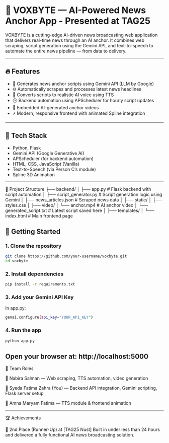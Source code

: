 # 📰 VOXBYTE — AI-Powered News Anchor App - Presented at TAG25

VOXBYTE is a cutting-edge AI-driven news broadcasting web application that delivers real-time news through an AI anchor. It combines web scraping, script generation using the Gemini API, and text-to-speech to automate the entire news pipeline — from data to delivery.

---

## 🔥 Features

- 🧠 Generates news anchor scripts using Gemini API (LLM by Google)  
- 🌐 Automatically scrapes and processes latest news headlines  
- 🎤 Converts scripts to realistic AI voice using TTS  
- 🕒 Backend automation using APScheduler for hourly script updates  
- 🎥 Embedded AI-generated anchor videos  
- ⚡ Modern, responsive frontend with animated Spline integration  

---

## 🧩 Tech Stack

- Python, Flask  
- Gemini API (Google Generative AI)  
- APScheduler (for backend automation)  
- HTML, CSS, JavaScript (Vanilla)  
- Text-to-Speech (via Person C’s module)  
- Spline 3D Animation  

---
📁 Project Structure
├── backend/
│   ├── app.py                    # Flask backend with script automation
│   ├── script_generator.py       # Script generation logic using Gemini
│   ├── news_articles.json        # Scraped news data
│
├── static/
│   ├── styles.css
│   ├── video/
│       └── anchor.mp4            # AI anchor video
│   └── generated_script.txt      # Latest script saved here
│
├── templates/
│   └── index.html                # Main frontend page

## 🚀 Getting Started

### 1. Clone the repository
```bash
git clone https://github.com/your-username/voxbyte.git
cd voxbyte
```
### 2. Install dependencies
```bash
pip install -r requirements.txt
```
### 3. Add your Gemini API Key
In app.py:
```bash
genai.configure(api_key="YOUR_API_KEY")
```
### 4. Run the app
```bash
python app.py
```
Open your browser at: http://localhost:5000
---
👥 Team Roles

👤 Nabira Salman — Web scraping, TTS automation, video generation

👤 Syeda Fatima Zahra (You) — Backend API integration, Gemini scripting, Flask server setup

👤 Amna Maryam Fatima — TTS module & frontend animation

---
🏆 Achievements

🏅 2nd Place (Runner-Up) at [TAG25 Nust]
Built in under less than 24 hours and delivered a fully functional AI news broadcasting solution.
